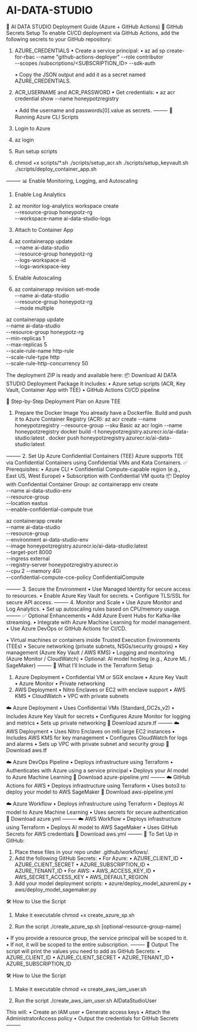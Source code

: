 # AI-DATA-STUDIO

📘 AI DATA STUDIO Deployment Guide (Azure + GitHub Actions)
🔐 GitHub Secrets Setup
To enable CI/CD deployment via GitHub Actions, add the following secrets to your GitHub repository:
1. AZURE_CREDENTIALS
    • Create a service principal:
    • az ad sp create-for-rbac --name "github-actions-deployer" --role contributor \
  --scopes /subscriptions/<SUBSCRIPTION_ID> --sdk-auth

    • Copy the JSON output and add it as a secret named AZURE_CREDENTIALS.
2. ACR_USERNAME and ACR_PASSWORD
    • Get credentials:
    • az acr credential show --name honeypotzregistry

    • Add the username and passwords[0].value as secrets.
⸻
🚀 Running Azure CLI Scripts
1. Login to Azure
1. az login

2. Run setup scripts
2. chmod +x scripts/*.sh
./scripts/setup_acr.sh
./scripts/setup_keyvault.sh
./scripts/deploy_container_app.sh

⸻
📊 Enable Monitoring, Logging, and Autoscaling
1. Enable Log Analytics
1. az monitor log-analytics workspace create \
  --resource-group honeypotz-rg \
  --workspace-name ai-data-studio-logs

2. Attach to Container App
2. az containerapp update \
  --name ai-data-studio \
  --resource-group honeypotz-rg \
  --logs-workspace-id <workspace-id> \
  --logs-workspace-key <workspace-key>

3. Enable Autoscaling
3. az containerapp revision set-mode \
  --name ai-data-studio \
  --resource-group honeypotz-rg \
  --mode multiple

az containerapp update \
  --name ai-data-studio \
  --resource-group honeypotz-rg \
  --min-replicas 1 \
  --max-replicas 5 \
  --scale-rule-name http-rule \
  --scale-rule-type http \
  --scale-rule-http-concurrency 50


The deployment ZIP is ready and available here:
📦 Download AI DATA STUDIO Deployment Package
It includes:
• Azure setup scripts (ACR, Key Vault, Container App with TEE)
• GitHub Actions CI/CD pipeline


🚀 Step-by-Step Deployment Plan on Azure TEE
1. Prepare the Docker Image
You already have a Dockerfile. Build and push it to Azure Container Registry (ACR):
az acr create --name honeypotzregistry --resource-group <your-resource-group> --sku Basic
az acr login --name honeypotzregistry
docker build -t honeypotzregistry.azurecr.io/ai-data-studio:latest .
docker push honeypotzregistry.azurecr.io/ai-data-studio:latest

⸻
2. Set Up Azure Confidential Containers (TEE)
Azure supports TEE via Confidential Containers using Confidential VMs and Kata Containers.
✅ Prerequisites:
• Azure CLI
• Confidential Compute-capable region (e.g., East US, West Europe)
• Subscription with Confidential VM quota
📦 Deploy with Confidential Container Group:
az containerapp env create \
  --name ai-data-studio-env \
  --resource-group <your-resource-group> \
  --location eastus \
  --enable-confidential-compute true

az containerapp create \
  --name ai-data-studio \
  --resource-group <your-resource-group> \
  --environment ai-data-studio-env \
  --image honeypotzregistry.azurecr.io/ai-data-studio:latest \
  --target-port 8000 \
  --ingress external \
  --registry-server honeypotzregistry.azurecr.io \
  --cpu 2 --memory 4Gi \
  --confidential-compute-cce-policy ConfidentialCompute

⸻
3. Secure the Environment
• Use Managed Identity for secure access to resources.
• Enable Azure Key Vault for secrets.
• Configure TLS/SSL for secure API access.
⸻
4. Monitor and Scale
• Use Azure Monitor and Log Analytics.
• Set up autoscaling rules based on CPU/memory usage.
⸻
✅ Optional Enhancements
• Add Azure Event Hubs for Kafka-like streaming.
• Integrate with Azure Machine Learning for model management.
• Use Azure DevOps or GitHub Actions for CI/CD.



• Virtual machines or containers inside Trusted Execution Environments (TEEs)
• Secure networking (private subnets, NSGs/security groups)
• Key management (Azure Key Vault / AWS KMS)
• Logging and monitoring (Azure Monitor / CloudWatch)
• Optional: AI model hosting (e.g., Azure ML / SageMaker)
⸻
🧰 What I’ll Include in the Terraform Setup
1. Azure Deployment
    • Confidential VM or SGX enclave
    • Azure Key Vault
    • Azure Monitor
    • Private networking
2. AWS Deployment
    • Nitro Enclaves or EC2 with enclave support
    • AWS KMS
    • CloudWatch
    • VPC with private subnets

☁️ Azure Deployment
• Uses Confidential VMs (Standard_DC2s_v2)
• Includes Azure Key Vault for secrets
• Configures Azure Monitor for logging and metrics
• Sets up private networking
📄 Download azure.tf
⸻
☁️ AWS Deployment
• Uses Nitro Enclaves on m6i.large EC2 instances
• Includes AWS KMS for key management
• Configures CloudWatch for logs and alarms
• Sets up VPC with private subnet and security group
📄 Download aws.tf

☁️ Azure DevOps Pipeline
• Deploys infrastructure using Terraform
• Authenticates with Azure using a service principal
• Deploys your AI model to Azure Machine Learning
📄 Download azure-pipeline.yml
⸻
☁️ GitHub Actions for AWS
• Deploys infrastructure using Terraform
• Uses boto3 to deploy your model to AWS SageMaker
📄 Download aws-pipeline.yml

☁️ Azure Workflow
• Deploys infrastructure using Terraform
• Deploys AI model to Azure Machine Learning
• Uses secrets for secure authentication
📄 Download azure.yml
⸻
☁️ AWS Workflow
• Deploys infrastructure using Terraform
• Deploys AI model to AWS SageMaker
• Uses GitHub Secrets for AWS credentials
📄 Download aws.yml
⸻
🔧 To Set Up in GitHub:
1. Place these files in your repo under .github/workflows/.
2. Add the following GitHub Secrets:
    • For Azure:
        • AZURE_CLIENT_ID
        • AZURE_CLIENT_SECRET
        • AZURE_SUBSCRIPTION_ID
        • AZURE_TENANT_ID
    • For AWS:
        • AWS_ACCESS_KEY_ID
        • AWS_SECRET_ACCESS_KEY
        • AWS_DEFAULT_REGION
3. Add your model deployment scripts:
    • azure/deploy_model_azureml.py
    • aws/deploy_model_sagemaker.py


🛠️ How to Use the Script
1. Make it executable
chmod +x create_azure_sp.sh

2. Run the script
./create_azure_sp.sh <your-subscription-id> [optional-resource-group-name]

• If you provide a resource group, the service principal will be scoped to it.
• If not, it will be scoped to the entire subscription.
⸻
🔐 Output
The script will print the values you need to add as GitHub Secrets:
• AZURE_CLIENT_ID
• AZURE_CLIENT_SECRET
• AZURE_TENANT_ID
• AZURE_SUBSCRIPTION_ID


🛠️ How to Use the Script
1. Make it executable
chmod +x create_aws_iam_user.sh

2. Run the script
./create_aws_iam_user.sh AIDataStudioUser

This will:
• Create an IAM user
• Generate access keys
• Attach the AdministratorAccess policy
• Output the credentials for GitHub Secrets
⸻
